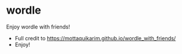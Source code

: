 # wordle
Enjoy wordle with friends!
* Full credit to https://mottaquikarim.github.io/wordle_with_friends/
* Enjoy!
